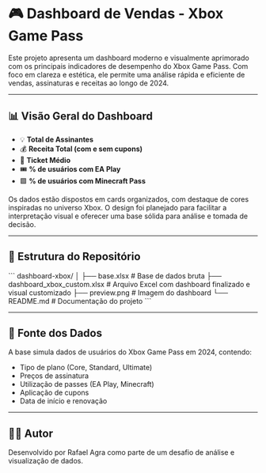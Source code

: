
# 🎮 Dashboard de Vendas - Xbox Game Pass

Este projeto apresenta um dashboard moderno e visualmente aprimorado com os principais indicadores de desempenho do Xbox Game Pass. Com foco em clareza e estética, ele permite uma análise rápida e eficiente de vendas, assinaturas e receitas ao longo de 2024.

---

## 📊 Visão Geral do Dashboard

- 💡 **Total de Assinantes**
- 💰 **Receita Total (com e sem cupons)**
- 🧾 **Ticket Médio**
- 🎟️ **% de usuários com EA Play**
- 🟩 **% de usuários com Minecraft Pass**

Os dados estão dispostos em cards organizados, com destaque de cores inspiradas no universo Xbox. O design foi planejado para facilitar a interpretação visual e oferecer uma base sólida para análise e tomada de decisão.

---

## 🧱 Estrutura do Repositório

\`\`\`
dashboard-xbox/
│
├── base.xlsx                      # Base de dados bruta
├── dashboard_xbox_custom.xlsx     # Arquivo Excel com dashboard finalizado e visual customizado
├── preview.png                    # Imagem do dashboard
└── README.md                      # Documentação do projeto
\`\`\`

---

## 📌 Fonte dos Dados

A base simula dados de usuários do Xbox Game Pass em 2024, contendo:

- Tipo de plano (Core, Standard, Ultimate)
- Preços de assinatura
- Utilização de passes (EA Play, Minecraft)
- Aplicação de cupons
- Data de início e renovação

---
## 👨‍💻 Autor

Desenvolvido por Rafael Agra como parte de um desafio de análise e visualização de dados.
